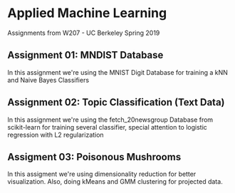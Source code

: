 # Applied Machine Learning

Assignments from W207 - UC Berkeley Spring 2019

## Assignment 01: MNDIST Database

In this assignment we're using the MNIST Digit Database for training a kNN and Naive Bayes Classifiers

## Assignment 02: Topic Classification (Text Data)

In this assignment we're using the fetch_20newsgroup Database from scikit-learn for training several classifier, special attention to logistic regression with L2 regularization

## Assigment 03: Poisonous Mushrooms

In this assigment we're using dimensionality reduction for better visualization. Also, doing kMeans and GMM clustering for projected data.
